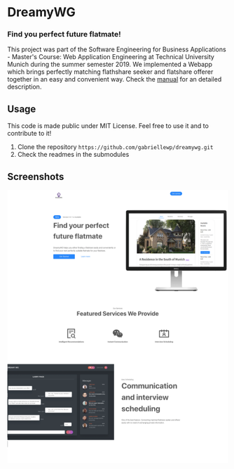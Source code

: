 # DreamyWG
### Find you perfect future flatmate!
This project was part of the Software Engineering for Business Applications - Master's Course: Web Application Engineering at Technical University Munich during the summer semester 2019.
We implemented a Webapp which brings perfectly matching flathshare seeker and flatshare offerer together in an easy and convenient way. 
Check the [manual](data/manual.pdf) for an detailed description. 

## Usage
This code is made public under MIT License. Feel free to use it and to contribute to it!
1. Clone the repository ```https://github.com/gabriellewp/dreamywg.git```
2. Check the readmes in the submodules

## Screenshots
![screenshot.png](data/screenshot.png "screenshot.png")
